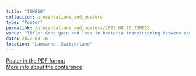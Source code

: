 ```yaml
---
title: "ISME18"
collection: presentations_and_posters
type: "Poster"
permalink: /presentations_and_posters/2022_08_16_ISME18
venue: "Title: Gene gain and loss in bacteria transitioning between aquatic biomes"
date: 2022-08-16
location: "Lausanne, Switzerland"
---
```


[Poster in the PDF format](/files/KTJ_ISME18_poster.pdf)  
[More info about the conference](https://isme18.isme-microbes.org/)

  